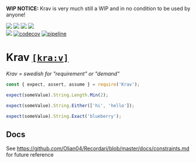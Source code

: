 __WIP NOTICE:__ Krav is very much still a WIP and in no condition to be used by anyone!

[![](https://img.shields.io/npm/v/krav/latest.svg)](https://www.npmjs.com/package/krav)
[![](https://img.shields.io/npm/v/krav/canary.svg)](https://www.npmjs.com/package/krav/v/canary)
[![](https://img.shields.io/npm/dt/krav.svg)](https://www.npmjs.com/package/krav)
[![](https://img.shields.io/npm/l/krav.svg)](./LICENSE) <br>
![](https://img.shields.io/npm/types/krav.svg)
[![codecov](https://img.shields.io/codecov/c/gh/olian04/krav.svg)](https://codecov.io/gh/Olian04/Krav)
[![pipeline](https://wdp9fww0r9.execute-api.us-west-2.amazonaws.com/production/badge/olian04/krav?label=pipeline)](https://wdp9fww0r9.execute-api.us-west-2.amazonaws.com/production/results/olian04/krav)

# Krav [`[kra:v]`](http://lexin.nada.kth.se/sound/v2/217164_1.mp3)

_Krav = swedish for "requirement" or "demand"_

```js
const { expect, assert, assume } = require('Krav');

expect(someValue).String.Length.Min(2);

expect(someValue).String.Either(['hi', 'hello']);

expect(someValue).String.Exact('blueberry');
```

## Docs

See https://github.com/Olian04/Recordari/blob/master/docs/constraints.md for future reference

